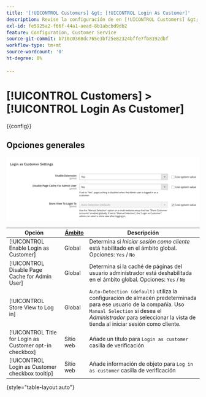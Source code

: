 ```yaml
---
title: '[!UICONTROL Customers] &gt; [!UICONTROL Login As Customer]'
description: Revise la configuración de en [!UICONTROL Customers] &gt; [!UICONTROL Login As Customer] de la administración de Commerce.
exl-id: fe5925a2-f66f-44a1-aead-8b1abcbd9db2
feature: Configuration, Customer Service
source-git-commit: b710c0368dc765e3bf25e82324bffe7fb8192dbf
workflow-type: tm+mt
source-wordcount: '0'
ht-degree: 0%

---
```


# [!UICONTROL Customers] > [!UICONTROL Login As Customer]

{{config}}

## Opciones generales

![Iniciar Sesión Como Cliente: Opciones Generales](./assets/login-as-customer.png)<!-- zoom -->

<!-- [Login As Customer - General Options](https://docs.magento.com/user-guide/customers/login-as-customer.html#enable-the-feature) -->

| Opción | [Ámbito](../../getting-started/websites-stores-views.md#scope-settings) | Descripción |
|-- | -- | -- |
| [!UICONTROL Enable Login as Customer] | Global | Determina si _Iniciar sesión como cliente_ está habilitado en el ámbito global. Opciones: `Yes` / `No` |
| [!UICONTROL Disable Page Cache for Admin User] | Global | Determina si la caché de páginas del usuario administrador está deshabilitada en el ámbito global. Opciones: `Yes` / `No` |
| [!UICONTROL Store View to Log in] | Global | `Auto-Detection (default)` utiliza la configuración de almacén predeterminada para ese usuario de la compañía. Uso `Manual Selection` si desea el _Administrador_ para seleccionar la vista de tienda al iniciar sesión como cliente. |
| [!UICONTROL Title for Login as Customer opt-in checkbox] | Sitio web | Añade un título para `Login as customer` casilla de verificación |
| [!UICONTROL Login as Customer checkbox tooltip] | Sitio web | Añade información de objeto para `Log in as customer` casilla de verificación |

{style="table-layout:auto"}
